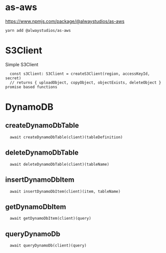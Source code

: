 # as-aws

https://www.npmjs.com/package/@alwaystudios/as-aws

```
yarn add @alwaystudios/as-aws
```

# S3Client

Simple S3Client

```
  const s3Client: S3Client = createS3Client(region, accessKeyId, secret)
  // returns { uploadObject, copyObject, objectExists, deleteObject } promise based functions
```

# DynamoDB

## createDynamoDbTable

```
  await createDynamoDbTable(client)(tableDefinition)
```

## deleteDynamoDbTable

```
  await deleteDynamoDbTable(client)(tableName)
```

## insertDynamoDbItem

```
  await insertDynamoDbItem(client)(item, tableName)
```

## getDynamoDbItem

```
  await getDynamoDbItem(client)(query)
```

## queryDynamoDb

```
  await queryDynamoDb(client)(query)
```
